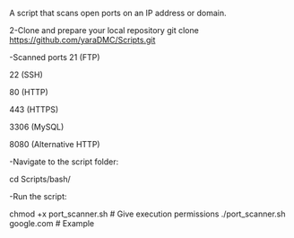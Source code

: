 A script that scans open ports on an IP address or domain.

2-Clone and prepare your local repository
git clone https://github.com/yaraDMC/Scripts.git

-Scanned ports
21 (FTP)

22 (SSH)

80 (HTTP)

443 (HTTPS)

3306 (MySQL)

8080 (Alternative HTTP)

-Navigate to the script folder:

cd Scripts/bash/

-Run the script:

chmod +x port_scanner.sh  # Give execution permissions
./port_scanner.sh google.com  # Example
